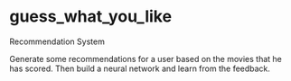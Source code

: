 # guess_what_you_like
Recommendation System

Generate some recommendations for a user based on the movies that he has scored. Then build a neural network and learn from the feedback.
